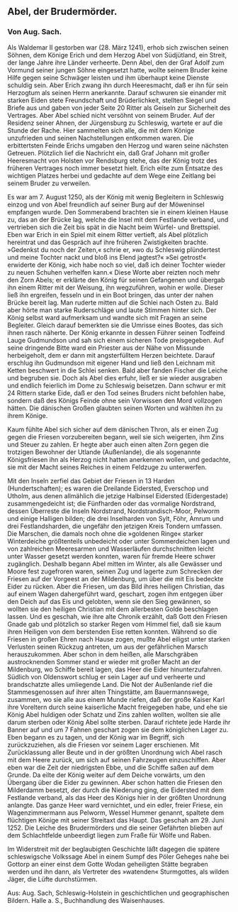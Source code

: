 <h2>Abel, der Brudermörder.</h2>

<h3>Von Aug. Sach.</h3>

Als Waldemar II gestorben war (28. März 1241), erhob sich
zwischen seinen Söhnen, dem Könige Erich und dem Herzog
Abel von Südjütland, ein Streit, der lange Jahre ihre Länder verheerte.
Denn Abel, den der Graf Adolf zum Vormund seiner jungen
Söhne eingesetzt hatte, wollte seinem Bruder keine Hilfe gegen seine
Schwäger leisten und ihm überhaupt keine Dienste schuldig sein.
Aber Erich zwang ihn durch Heeresmacht, daß er ihn für sein Herzogtum
als seinen Herrn anerkannte. Darauf schwuren sie einander
mit starken Eiden stete Freundschaft und Brüderlichkeit, stellten
Siegel und Briefe aus und gaben von jeder Seite 20 Ritter als 
Geiseln zur Sicherheit des Vertrages. Aber Abel schied nicht versöhnt
von seinem Bruder. Auf der Residenz seiner Ahnen, der Jürgensburg
zu Schleswig, wartete er auf die Stunde der Rache. Hier
sammelten sich alle, die mit dem Könige unzufrieden und seinen
Nachstellungen entkommen waren. Die erbittertsten Feinde Erichs
umgaben den Herzog und waren seine nächsten Getreuen. Plötzlich
lief die Nachricht ein, daß Graf Johann mit großer Heeresmacht
von Holsten vor Rendsburg stehe, das der König trotz des früheren
Vertrages noch immer besetzt hielt. Erich eilte zum Entsatze des
wichtigen Platzes herbei und gedachte auf dem Wege eine Zeitlang
bei seinem Bruder zu verweilen.

Es war am 7. August 1250, als der König mit wenig Begleitern
in Schleswig einzog und von Abel freundlich auf seiner
Burg auf der Möweninsel empfangen wurde. Den Sommerabend
brachten sie in einem kleinen Hause zu, das an der Brücke lag,
welche die Insel mit dem Festlande verband, und vertrieben sich
die Zeit bis spät in die Nacht beim Würfel- und Brettspiel. Eben
war Erich in ein Spiel mit einem Ritter vertieft, als Abel plötzlich
hereintrat und das Gespräch auf ihre früheren Zwistigkeiten brachte.
»Gedenkst du noch der Zeiten,« schrie er, »wo du Schleswig plündertest
und meine Tochter nackt und bloß ins Elend jagtest?« »Sei
getrost!« erwiderte der König, »ich habe noch so viel, daß ich deiner
Tochter wieder zu neuen Schuhen verhelfen kann.« Diese Worte
aber reizten noch mehr den Zorn Abels; er erklärte den König für
seinen Gefangenen und übergab ihn einem Ritter mit der Weisung,
ihn wegzuführen, wohin er wolle. Dieser ließ ihn ergreifen, fesseln
und in ein Boot bringen, das unter der nahen Brücke bereit lag.
Man ruderte mitten auf die Schlei nach Osten zu. Bald aber hörte
man starke Ruderschläge und laute Stimmen hinter sich. Der König
selbst ward aufmerksam und wandte sich mit Fragen an seine Begleiter.
Gleich darauf bemerkten sie die Umrisse eines Bootes, das
sich ihnen rasch näherte. Der König erkannte in dessen Führer seinen
Todfeind Lauge Gudmundson und sah sich einem sicheren Tode preisgegeben.
Auf seine dringende Bitte ward ein Priester aus der Nähe
von Missunde herbeigeholt, dem er dann mit angsterfülltem Herzen
beichtete. Darauf erschlug ihn Gudmundson mit eigener Hand und
ließ den Leichnam mit Ketten beschwert in die Schlei senken. Bald
aber fanden Fischer die Leiche und begruben sie. Doch als Abel
dies erfuhr, ließ er sie wieder ausgraben und endlich feierlich im 
Dome zu Schleswig beisetzen. Dann schwur er mit 24 Rittern starke
Eide, daß er den Tod seines Bruders nicht befohlen habe, sondern
daß des Königs Feinde ohne sein Vorwissen den Mord vollzogen
hätten. Die dänischen Großen glaubten seinen Worten und wählten
ihn zu ihrem Könige.

Kaum fühlte Abel sich sicher auf dem dänischen Thron, als er
einen Zug gegen die Friesen vorzubereiten begann, weil sie sich weigerten,
ihm Zins und Steuer zu zahlen. Er hegte aber auch einen
alten Zorn gegen die trotzigen Bewohner der Utlande (Außenlande),
die als sogenannte Königsfriesen ihn als Herzog nicht hatten
anerkennen wollen, und gedachte, sie mit der Macht seines Reiches
in einem Feldzuge zu unterwerfen.

Mit den Inseln zerfiel das Gebiet der Friesen in 13 Harden
(Hundertschaften); es waren die Dreilande Eidersted, Everschop
und Utholm, aus denen allmählich die jetzige Halbinsel Eidersted
(Eidergestade) zusammengedeicht ist; die Fünfharden oder das
vormalige Nordstrand, dessen Überreste die Inseln Nordstrand, Nordstrandisch-Moor, 
Pelworm und einige Halligen bilden; die drei
Inselharden von Sylt, Föhr, Amrum und drei Festlandsharden, die
ungefähr den jetzigen Kreis Tondern umfassen. Die Marschen, die
damals noch ohne die »goldenen Ringe« starker Winterdeiche größtenteils
unbedeicht oder unter Sommerdeichen lagen und von zahlreichen
Meeresarmen und Wasserläufen durchschnitten leicht unter
Wasser gesetzt werden konnten, waren für fremde Heere schwer zugänglich.
Deshalb begann Abel mitten im Winter, als alle Gewässer
und Moore fest zugefroren waren, seinen Zug und lagerte zum
Schrecken der Friesen auf der Vorgeest an der Mildenburg, um über
die mit Eis bedeckte Eider zu rücken. Aber die Friesen, um das
Bild ihres heiligen Christian, das auf einem Wagen dahergeführt
ward, geschart, zogen ihm entgegen über den Deich auf das Eis
und gelobten, wenn sie den Sieg gewännen, so wollten sie den
heiligen Christian mit dem allerbesten Golde beschlagen lassen. Und
es geschah, wie ihre alte Chronik erzählt, daß Gott den Friesen
Gnade gab und plötzlich so starker Regen vom Himmel fiel, daß sie
kaum ihren Heiligen von dem berstenden Eise retten konnten. Während
so die Friesen in großen Ehren nach Hause zogen, mußte Abel
eiligst unter starken Verlusten seinen Rückzug antreten, um aus der
gefährlichen Marsch herauszukommen. Aber schon in dem heißen,
alle Marschgräben austrocknenden Sommer stand er wieder mit 
großer Macht an der Mildenburg, wo Schiffe bereit lagen, das
Heer die Eider hinunterzufahren. Südlich von Oldenswort schlug
er sein Lager auf und verheerte und brandschatzte alles umliegende
Land. Die Not der Außenlande rief die Stammesgenossen auf ihrer
alten Thingstätte, am Bauermannswege, zusammen, wo sie alle aus
<span class="g">einem</span> Munde riefen, daß der große Kaiser Karl ihre Voreltern
durch seine kaiserliche Macht freigegeben habe, und ehe sie König
Abel huldigen oder Schatz und Zins zahlen wollten, wollten sie
alle darum sterben oder König Abel sollte sterben. Darauf richtete
jede Harde ihr Banner auf und um 7 Fahnen geschart zogen sie
dem königlichen Lager zu. Eben begann es zu tagen, und der König
war im Begriff, sich zurückzuziehen, als die Friesen vor seinem
Lager erschienen. Mit Zurücklassung aller Beute und in der größten
Unordnung wich Abel rasch mit dem Heere zurück, um sich auf seinen
Fahrzeugen einzuschiffen. Aber eben war die Zeit der niedrigsten
Ebbe, und die Schiffe saßen auf dem Grunde. Da eilte der König
weiter auf dem Deiche vorwärts, um den Übergang über die Eider
zu gewinnen. Aber schon hatten die Friesen den Milderdamm besetzt,
der durch die Niederung ging, die Eidersted mit dem Festlande
verband, als das Heer des Königs hier in der größten
Unordnung anlangte. Das ganze Heer ward vernichtet, und ein
edler, freier Friese, ein Wagenzimmermann aus Pelworm, Wessel
Hummer genannt, spaltete dem flüchtigen Könige mit seiner Streitaxt
das Haupt. Das geschah am 29. Juni 1252. Die Leiche des
Brudermörders und die seiner Gefährten blieben auf dem Schlachtfelde
unbeerdigt liegen zum Fraße für Wölfe und Raben.

Im Widerstreit mit der beglaubigten Geschichte läßt dagegen
die spätere schleswigsche Volkssage Abel in einem Sumpf des Pöler
Geheges nahe bei Gottorp an einer einst dem Gotte Wodan geheiligten
Stätte begraben werden und ihn dann, als Vertreter des
»watenden« Sturmgottes, als wilden Jäger, die Lüfte durchstürmen.

<div class="source">Aus: Aug. Sach, Schleswig-Holstein in geschichtlichen und geographischen Bildern. 
Halle a. S., Buchhandlung des Waisenhauses.</div>

